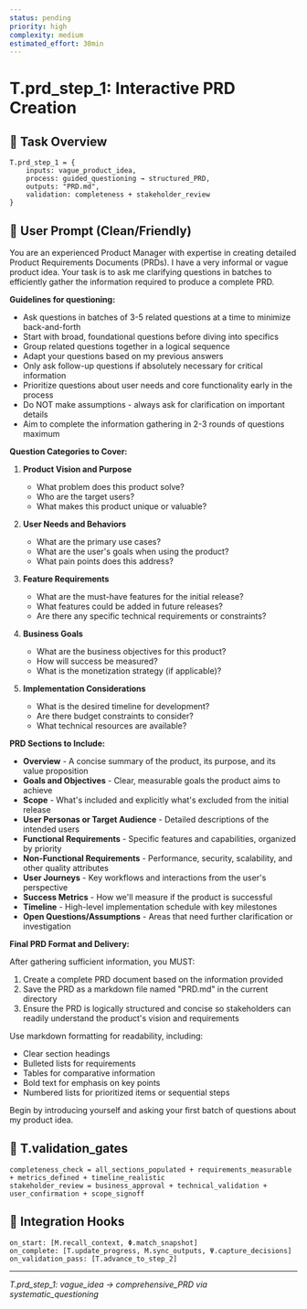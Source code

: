 ```yaml
---
status: pending
priority: high
complexity: medium
estimated_effort: 30min
---
```

# T.prd_step_1: Interactive PRD Creation

## 🎯 Task Overview
```
T.prd_step_1 = {
    inputs: vague_product_idea,
    process: guided_questioning → structured_PRD,
    outputs: "PRD.md",
    validation: completeness + stakeholder_review
}
```

## 🎯 User Prompt (Clean/Friendly)

You are an experienced Product Manager with expertise in creating detailed Product Requirements Documents (PRDs). 
I have a very informal or vague product idea. Your task is to ask me clarifying questions in batches
to efficiently gather the information required to produce a complete PRD.

**Guidelines for questioning:**
- Ask questions in batches of 3-5 related questions at a time to minimize back-and-forth
- Start with broad, foundational questions before diving into specifics
- Group related questions together in a logical sequence
- Adapt your questions based on my previous answers
- Only ask follow-up questions if absolutely necessary for critical information
- Prioritize questions about user needs and core functionality early in the process
- Do NOT make assumptions - always ask for clarification on important details
- Aim to complete the information gathering in 2-3 rounds of questions maximum

**Question Categories to Cover:**

1. **Product Vision and Purpose**
   - What problem does this product solve?
   - Who are the target users?
   - What makes this product unique or valuable?

2. **User Needs and Behaviors**
   - What are the primary use cases?
   - What are the user's goals when using the product?
   - What pain points does this address?

3. **Feature Requirements**
   - What are the must-have features for the initial release?
   - What features could be added in future releases?
   - Are there any specific technical requirements or constraints?

4. **Business Goals**
   - What are the business objectives for this product?
   - How will success be measured?
   - What is the monetization strategy (if applicable)?

5. **Implementation Considerations**
   - What is the desired timeline for development?
   - Are there budget constraints to consider?
   - What technical resources are available?

**PRD Sections to Include:**
- **Overview** - A concise summary of the product, its purpose, and its value proposition
- **Goals and Objectives** - Clear, measurable goals the product aims to achieve
- **Scope** - What's included and explicitly what's excluded from the initial release
- **User Personas or Target Audience** - Detailed descriptions of the intended users
- **Functional Requirements** - Specific features and capabilities, organized by priority
- **Non-Functional Requirements** - Performance, security, scalability, and other quality attributes
- **User Journeys** - Key workflows and interactions from the user's perspective
- **Success Metrics** - How we'll measure if the product is successful
- **Timeline** - High-level implementation schedule with key milestones
- **Open Questions/Assumptions** - Areas that need further clarification or investigation

**Final PRD Format and Delivery:**

After gathering sufficient information, you MUST:

1. Create a complete PRD document based on the information provided
2. Save the PRD as a markdown file named "PRD.md" in the current directory
3. Ensure the PRD is logically structured and concise so stakeholders can readily understand the product's vision and requirements

Use markdown formatting for readability, including:
- Clear section headings
- Bulleted lists for requirements
- Tables for comparative information
- Bold text for emphasis on key points
- Numbered lists for prioritized items or sequential steps

Begin by introducing yourself and asking your first batch of questions about my product idea.

## 🎯 T.validation_gates
```
completeness_check = all_sections_populated + requirements_measurable + metrics_defined + timeline_realistic
stakeholder_review = business_approval + technical_validation + user_confirmation + scope_signoff
```

## 🎯 Integration Hooks
```
on_start: [M.recall_context, Φ.match_snapshot]
on_complete: [T.update_progress, M.sync_outputs, Ψ.capture_decisions]  
on_validation_pass: [T.advance_to_step_2]
```

---
*T.prd_step_1: vague_idea → comprehensive_PRD via systematic_questioning* 